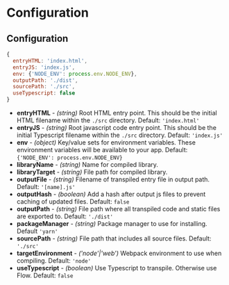 # Configuration

## Configuration

```js
{
  entryHTML: 'index.html',
  entryJS: 'index.js',
  env: {'NODE_ENV': process.env.NODE_ENV},
  outputPath: './dist',
  sourcePath: './src',
  useTypescript: false
}
```

- **entryHTML** - *(string)* Root HTML entry point. This should be the initial HTML filename within the `./src` directory. Default: `'index.html'`
- **entryJS** - *(string)* Root javascript code entry point. This should be the initial Typescript filename within the `./src` directory. Default: `'index.js'`
- **env** - *(object)*  Key/value sets for environment variables. These environment variables will be available to your app. Default: `{'NODE_ENV': process.env.NODE_ENV}`
- **libraryName** - *(string)* Name for compiled library.
- **libraryTarget** - *(string)* File path for compiled library.
- **outputFile** - *(string)* Filename of transpiled entry file in output path. Default: `'[name].js'`
- **outputHash** - *(boolean)* Add a hash after output js files to prevent caching of updated files. Default: `false`
- **outputPath** - *(string)* File path where all transpiled code and static files are exported to. Default: `'./dist'`
- **packageManager** - *(string)* Package manager to use for installing. Default `'yarn'`
- **sourcePath** - *(string)* File path that includes all source files. Default: `'./src'`
- **targetEnvironment** - *('node'|'web')* Webpack environment to use when compiling. Default: `'node'`
- **useTypescript** - *(boolean)* Use Typescript to transpile. Otherwise use Flow. Default: `false`
